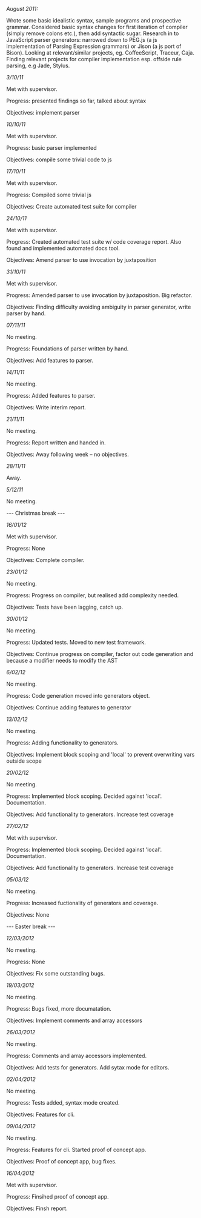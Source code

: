 *August 2011:*

Wrote some basic idealistic syntax, sample programs and prospective grammar.
Considered basic syntax changes for first iteration of compiler (simply remove colons etc.), then add syntactic sugar.
Research in to JavaScript parser generators: narrowed down to PEG.js (a js implementation of Parsing Expression grammars) or Jison (a js port of Bison).
Looking at relevant/similar projects, eg. CoffeeScript, Traceur, Caja.
Finding relevant projects for compiler implementation esp. offside rule parsing, e.g Jade, Stylus.

*3/10/11*

Met with supervisor.

Progress: presented findings so far, talked about syntax

Objectives: implement parser

*10/10/11*

Met with supervisor.

Progress: basic parser implemented

Objectives: compile some trivial code to js

*17/10/11*

Met with supervisor.

Progress: Compiled some trivial js

Objectives: Create automated test suite for compiler

*24/10/11*

Met with supervisor.

Progress: Created automated test suite w/ code coverage report. Also found and implemented automated docs tool.

Objectives: Amend parser to use invocation by juxtaposition

*31/10/11*

Met with supervisor.

Progress: Amended parser to use invocation by juxtaposition. Big refactor.

Objectives: Finding difficulty avoiding ambiguity in parser generator, write parser by hand.

*07/11/11*

No meeting.

Progress: Foundations of parser written by hand.

Objectives: Add features to parser.

*14/11/11*

No meeting.

Progress: Added features to parser.

Objectives: Write interim report.

*21/11/11*

No meeting.

Progress: Report written and handed in.

Objectives: Away following week – no objectives.


*28/11/11*

Away.

*5/12/11*

No meeting.


--- Christmas break ---


*16/01/12*

Met with supervisor.

Progress: None

Objectives: Complete compiler.


*23/01/12*

No meeting.

Progress: Progress on compiler, but realised add complexity needed.

Objectives: Tests have been lagging, catch up.


*30/01/12*

No meeting.

Progress: Updated tests. Moved to new test framework.

Objectives: Continue progress on compiler, factor out code generation and because a modifier needs to modify the AST

*6/02/12*

No meeting.

Progress: Code generation moved into generators object.

Objectives: Continue adding features to generator


*13/02/12*

No meeting.

Progress: Adding functionality to generators.

Objectives: Implement block scoping and 'local' to prevent overwriting vars outside scope


*20/02/12*

No meeting.

Progress: Implemented block scoping. Decided against 'local'. Documentation.

Objectives: Add functionality to generators. Increase test coverage


*27/02/12*

Met with supervisor.

Progress: Implemented block scoping. Decided against 'local'. Documentation.

Objectives: Add functionality to generators. Increase test coverage


*05/03/12*

No meeting.

Progress: Increased fuctionality of generators and coverage.

Objectives: None


--- Easter break ---


*12/03/2012*

No meeting.

Progress: None

Objectives: Fix some outstanding bugs.


*19/03/2012*

No meeting.

Progress: Bugs fixed, more documatation.

Objectives: Implement comments and array accessors


*26/03/2012*

No meeting.

Progress: Comments and array accessors implemented.

Objectives: Add tests for generators. Add sytax mode for editors.


*02/04/2012*

No meeting.

Progress: Tests added, syntax mode created.

Objectives: Features for cli.


*09/04/2012*

No meeting.

Progress: Features for cli. Started proof of concept app.

Objectives: Proof of concept app, bug fixes.


*16/04/2012*

Met with supervisor.

Progress: Finsihed proof of concept app.

Objectives: Finsh report.